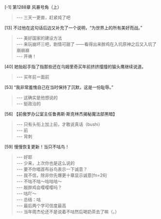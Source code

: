 
[-1] 第1288章 风暴号角（上）
>--- 三天一更兽，赶紧炖了吧<br>

[13] 不过他在这句话后边又补充了一个说明，“为世界上的所有美好而战。”
>--- 美好国家的建设方法<br>
>--- 来玩崩坏三吧，剧情可甜了
——看得出来胖鸡在入坑原神之后又入坑了崩崩崩<br>
>--- 开祷！<br>

[40] 她抬起手指了指那些还在乌姆里奇买年前挤挤撞撞的猫头鹰继续说道。
>--- 买年前＝面前<br>

[53] “我非常羞愧自己在当时保持了沉默，这是一份耻辱。”
>--- 这确实是他想说的<br>
>--- 挺政治的<br>

[56] 【前傲罗办公室主任鲁弗斯·斯克林杰揭秘魔法部黑暗】
>--- 只有头衔上加上前，才敢说真话（bushi）<br>
>--- 前<br>
>--- 背刺<br>

[59] 慢慢恢复更新！当只不咕鸟！
>--- 好耶<br>
>--- 少来，上次你也是这么说的<br>
>--- 要不你唱首布谷鸟表示一下诚意？<br>
>--- 我不信，除非你先爆更十章显示诚意[fn=26]<br>
>--- 不咕不咕～咕咕咕～<br>
>--- 敲胖鸡会嘤嘤嘤吗？<br>
>--- 咕吖～<br>
>--- 总结：咕<br>
>--- 最后两个字可信度最高<br>
>--- 当年周杰伦还不是说着不咕然后喝奶茶去了嘛（。）<br>
